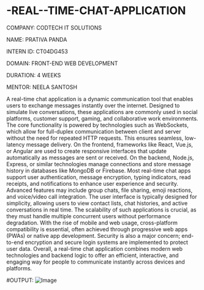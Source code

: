 # -REAL--TIME-CHAT-APPLICATION

COMPANY: CODTECH IT SOLUTIONS

NAME: PRATIVA PANDA

INTERN ID: CT04DG453

DOMAIN: FRONT-END WEB DEVELOPMENT

DURATION: 4 WEEKS

MENTOR: NEELA SANTOSH

A real-time chat application is a dynamic communication tool that enables users to exchange messages instantly over the internet. Designed to simulate live conversations, these applications are commonly used in social platforms, customer support, gaming, and collaborative work environments. The core functionality is powered by technologies such as WebSockets, which allow for full-duplex communication between client and server without the need for repeated HTTP requests. This ensures seamless, low-latency message delivery. On the frontend, frameworks like React, Vue.js, or Angular are used to create responsive interfaces that update automatically as messages are sent or received. On the backend, Node.js, Express, or similar technologies manage connections and store message history in databases like MongoDB or Firebase. Most real-time chat apps support user authentication, message encryption, typing indicators, read receipts, and notifications to enhance user experience and security. Advanced features may include group chats, file sharing, emoji reactions, and voice/video call integration. The user interface is typically designed for simplicity, allowing users to view contact lists, chat histories, and active conversations in real time. The scalability of such applications is crucial, as they must handle multiple concurrent users without performance degradation. With the rise of mobile and web usage, cross-platform compatibility is essential, often achieved through progressive web apps (PWAs) or native app development. Security is also a major concern; end-to-end encryption and secure login systems are implemented to protect user data. Overall, a real-time chat application combines modern web technologies and backend logic to offer an efficient, interactive, and engaging way for people to communicate instantly across devices and platforms.

#OUTPUT:
![Image](https://github.com/user-attachments/assets/ce4e8c1d-7420-4e36-bc1c-9446a8fd3ab4)
